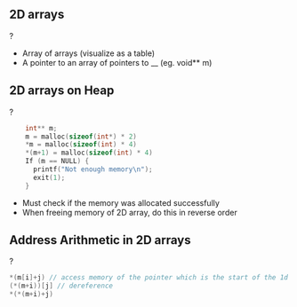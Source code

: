 ## 2D arrays
?
- Array of arrays (visualize as a table)
- A pointer to an array of pointers to __ (eg. void** m)

## 2D arrays on Heap
?
```C
	int** m; 
	m = malloc(sizeof(int*) * 2) 
	*m = malloc(sizeof(int) * 4)
	*(m+1) = malloc(sizeof(int) * 4)
	If (m == NULL) { 
	  printf("Not enough memory\n");
	  exit(1);
	}
```
- Must check if the memory was allocated successfully
- When freeing memory of 2D array, do this in reverse order

## Address Arithmetic in 2D arrays
?
```C
*(m[i]+j) // access memory of the pointer which is the start of the 1d array and select the element using j byte offset
(*(m+i))[j] // dereference 
*(*(m+i)+j) 
```